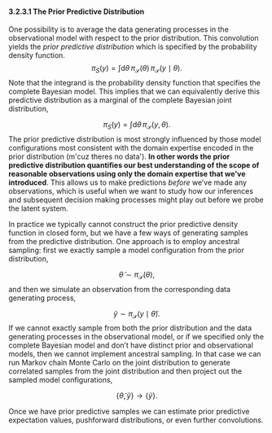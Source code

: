 #### 3.2.3.1 The Prior Predictive Distribution
One possibility is to average the data generating processes in the observational model with respect to the prior distribution. This convolution yields the _prior predictive distribution_ which is specified by the probability density function.
$$
\pi_{S}(y) = \int \mathrm{d} \theta \, 
\pi_{\mathcal{S}}(\theta) \,
\pi_{\mathcal{S}}(y \mid \theta).
$$
Note that the integrand is the probability density function that specifies the complete Bayesian model. This implies that we can equivalently derive this predictive distribution as a marginal of the complete Bayesian joint distribution,

$$
\pi_{S}(y) = \int \mathrm{d} \theta \, 
\pi_{\mathcal{S}}(y, \theta).
$$
The prior predictive distribution is most strongly influenced by those model configurations most consistent with the domain expertise encoded in the prior distribution (m'cuz theres no data'). **In other words the prior predictive distribution quantifies our best understanding of the scope of reasonable observations using only the domain expertise that we’ve introduced**. This allows us to make predictions _before_ we’ve made any observations, which is useful when we want to study how our inferences and subsequent decision making processes might play out before we probe the latent system.


In practice we typically cannot construct the prior predictive density function in closed form, but we have a few ways of generating samples from the predictive distribution. One approach is to employ ancestral sampling: first we exactly sample a model configuration from the prior distribution,

$$
\tilde{\theta} \sim \pi_{\mathcal{S}}(\theta),
$$
and then we simulate an observation from the corresponding data generating process,

$$
\tilde{y} \sim \pi_{\mathcal{S}}(y \mid \tilde{\theta} ).
$$
If we cannot exactly sample from both the prior distribution and the data generating processes in the observational model, or if we specified only the complete Bayesian model and don’t have distinct prior and observational models, then we cannot implement ancestral sampling. In that case we can run Markov chain Monte Carlo on the joint distribution to generate correlated samples from the joint distribution and then project out the sampled model configurations,

$$
\left\{ \tilde{\theta}, \tilde{y} \right\}
\rightarrow 
\left\{ \tilde{y} \right\}.
$$

Once we have prior predictive samples we can estimate prior predictive expectation values, pushforward distributions, or even further convolutions.